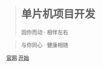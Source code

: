 <!-- _coverpage.md -->

> <h1><b>单片机项目开发</b></h1>
>
> 因你而动 · 相伴左右
> <br>

> 与你同心 · 健康相随

[官网](#单片机项目开发)
[开始](#单片机项目开发)

